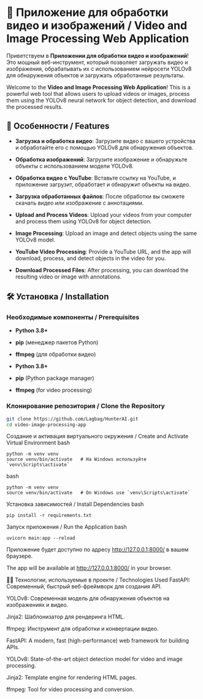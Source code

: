 # 🎥 Приложение для обработки видео и изображений / Video and Image Processing Web Application

Приветствуем в **Приложении для обработки видео и изображений**! Это мощный веб-инструмент, который позволяет загружать видео и изображения, обрабатывать их с использованием нейросети YOLOv8 для обнаружения объектов и загружать обработанные результаты.

Welcome to the **Video and Image Processing Web Application**! This is a powerful web tool that allows users to upload videos or images, process them using the YOLOv8 neural network for object detection, and download the processed results.

## 🌟 Особенности / Features

- **Загрузка и обработка видео**: Загрузите видео с вашего устройства и обработайте его с помощью YOLOv8 для обнаружения объектов.
- **Обработка изображений**: Загрузите изображение и обнаружьте объекты с использованием модели YOLOv8.
- **Обработка видео с YouTube**: Вставьте ссылку на YouTube, и приложение загрузит, обработает и обнаружит объекты на видео.
- **Загрузка обработанных файлов**: После обработки вы сможете скачать видео или изображение с аннотациями.

- **Upload and Process Videos**: Upload your videos from your computer and process them using YOLOv8 for object detection.
- **Image Processing**: Upload an image and detect objects using the same YOLOv8 model.
- **YouTube Video Processing**: Provide a YouTube URL, and the app will download, process, and detect objects in the video for you.
- **Download Processed Files**: After processing, you can download the resulting video or image with annotations.

## 🛠️ Установка / Installation

### Необходимые компоненты / Prerequisites

- **Python 3.8+**
- **pip** (менеджер пакетов Python)
- **ffmpeg** (для обработки видео)

- **Python 3.8+**
- **pip** (Python package manager)
- **ffmpeg** (for video processing)

### Клонирование репозитория / Clone the Repository

```bash
git clone https://github.com/Lagbag/HunterAI.git
cd video-image-processing-app
```

Создание и активация виртуального окружения / Create and Activate Virtual Environment
bash
```
python -m venv venv
source venv/bin/activate   # На Windows используйте `venv\Scripts\activate`
```
bash
```
python -m venv venv
source venv/bin/activate   # On Windows use `venv\Scripts\activate`
```
Установка зависимостей / Install Dependencies
bash
```
pip install -r requirements.txt
```
Запуск приложения / Run the Application
bash
```
uvicorn main:app --reload
```

Приложение будет доступно по адресу http://127.0.0.1:8000/ в вашем браузере.

The app will be available at http://127.0.0.1:8000/ in your browser.

👨‍💻 Технологии, используемые в проекте / Technologies Used
FastAPI: Современный, быстрый веб-фреймворк для создания API.

YOLOv8: Современная модель для обнаружения объектов на изображениях и видео.

Jinja2: Шаблонизатор для рендеринга HTML.

ffmpeg: Инструмент для обработки и конвертации видео.

FastAPI: A modern, fast (high-performance) web framework for building APIs.

YOLOv8: State-of-the-art object detection model for video and image processing.

Jinja2: Template engine for rendering HTML pages.

ffmpeg: Tool for video processing and conversion.
